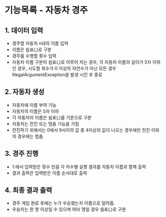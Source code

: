 # 기능목록 - 자동차 경주

## 1. 데이터 입력
- 경주할 자동차 n대의 이름 입력
- 이름은 쉼표(,)로 구분
- 경주를 수행할 횟수 입력
- 자동차 이름 구분이 쉼표(,)로 이루어 지는 경우, 각 자동차 이름의 길이가 5자 이하인 경우, 시도할 회수가 0 이상의 자연수가 아닌 모든 경우 IllegalArgumentException을 발생 시킨 후 종료

## 2. 자동차 생성
- 자동차에 이름 부여 기능
- 자동차의 이름은 5자 이하
- 각 자동차의 이름은 쉼표(,)를 기준으로 구분
- 자동차는 전진 또는 멈춤 기능을 가짐
- 전진하기 위해서는 0에서 9사이의 값 중 4이상의 값이 나오는 경우에만 전진 이외의 경우에는 멈춤

## 3. 경주 진행
- 1.에서 입력받은 횟수 만큼 각 차수별 실행 결과를 자동차 이름과 함께 출력
- 결과 출력은 입력받은 이름 순서대로 출력

## 4. 최종 결과 출력
- 경주 게임 완료 후에는 누가 우승했는지 이름으로 알려줌.
- 우승자는 한 명 이상일 수 있으며 여러 명일 경우 쉼표(,)로 구분